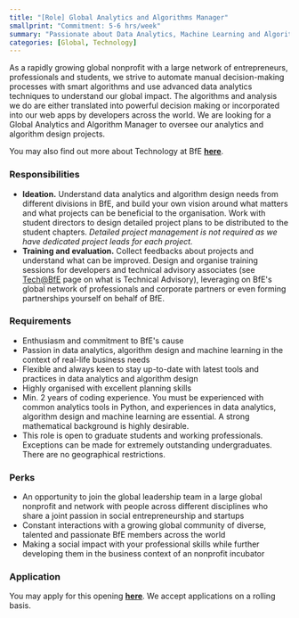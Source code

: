 ```yaml
---
title: "[Role] Global Analytics and Algorithms Manager"
smallprint: "Commitment: 5-6 hrs/week"
summary: "Passionate about Data Analytics, Machine Learning and Algorithm Design? Want to apply them on interesting data that generate tangible social impact on startups around the world? Apply for this role at BfE, a growing global nonprofit today!" # this will be visible on platforms like LinkedIn when sharing
categories: [Global, Technology]
---
```


As a rapidly growing global nonprofit with a large network of entrepreneurs, professionals and students, we strive to automate manual decision-making processes with smart algorithms and use advanced data analytics techniques to understand our global impact. The algorithms and analysis we do are either translated into powerful decision making or  incorporated into our web apps by developers across the world. We are looking for a Global Analytics and Algorithm Manager to oversee our analytics and algorithm design projects.

You may also find out more about Technology at BfE [**here**](https://tech.bridgesforenterprise.com).

### Responsibilities
- **Ideation.** Understand data analytics and algorithm design needs from different divisions in BfE, and build your own vision around what matters and what projects can be beneficial to the organisation. Work with student directors to design detailed project plans to be distributed to the student chapters. _Detailed project management is not required as we have dedicated project leads for each project._
- **Training and evaluation.** Collect feedbacks about projects and understand what can be improved. Design and organise training sessions for developers and technical advisory associates (see [Tech@BfE](https://tech.bridgesforenterprise.com) page on what is Technical Advisory), leveraging on BfE's global network of professionals and corporate partners or even forming partnerships yourself on behalf of BfE.

### Requirements
- Enthusiasm and commitment to BfE's cause
- Passion in data analytics, algorithm design and machine learning in the context of real-life business needs
- Flexible and always keen to stay up-to-date with latest tools and practices in data analytics and algorithm design
- Highly organised with excellent planning skills
- Min. 2 years of coding experience. You must be experienced with common analytics tools in Python, and experiences in data analytics, algorithm design and machine learning are essential. A strong mathematical background is highly desirable.
- This role is open to graduate students and working professionals. Exceptions can be made for extremely outstanding undergraduates. There are no geographical restrictions.

### Perks
- An opportunity to join the global leadership team in a large global nonprofit and network with people across different disciplines who share a joint passion in social entrepreneurship and startups
- Constant interactions with a growing global community of diverse, talented and passionate BfE members across the world
- Making a social impact with your professional skills while further developing them in the business context of an nonprofit incubator

### Application
You may apply for this opening [**here**](https://forms.gle/RpyaEKcxZY14wW6F8). We accept applications on a rolling basis.
